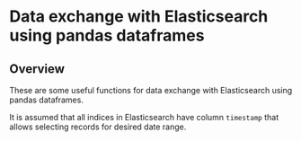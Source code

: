 # Data exchange with Elasticsearch using pandas dataframes

## Overview

These are some useful functions for data exchange with Elasticsearch using pandas dataframes.

It is assumed that all indices in Elasticsearch have column `timestamp` that allows selecting records for desired date range.

